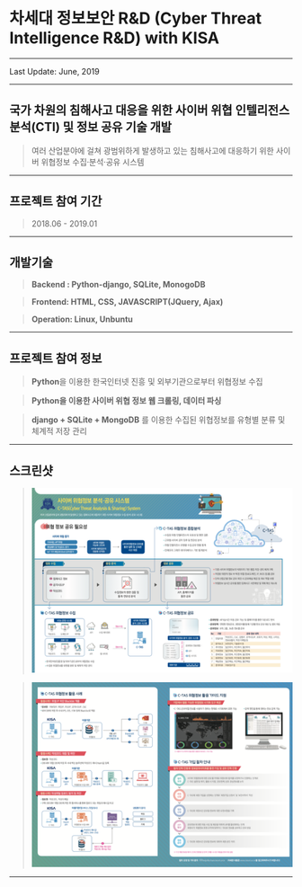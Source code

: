 # 차세대 정보보안 R&D (Cyber Threat Intelligence R&D) with KISA

---

Last Update: June, 2019

---

## 국가 차원의 침해사고 대응을 위한 사이버 위협 인텔리전스 분석(CTI) 및 정보 공유 기술 개발

> 여러 산업분야에 걸쳐 광범위하게 발생하고 있는 침해사고에 대응하기 위한 사이버 위협정보 수집·분석·공유 시스템

---

## 프로젝트 참여 기간

> 2018.06 - 2019.01

---

## **개발기술**

> **Backend : Python-django, SQLite, MonogoDB**

> **Frontend: HTML, CSS, JAVASCRIPT(JQuery, Ajax)**

> **Operation: Linux, Unbuntu**

---

## 프로젝트 참여 정보

> **Python**을 이용한 한국인터넷 진흥 및 외부기관으로부터 위협정보 수집

> **Python을 이용한 사이버 위협 정보 웹 크롤링, 데이터 파싱**

> **django + SQLite + MongoDB** 를 이용한 수집된 위협정보를 유형별 분류 및 체계적 저장 관리

---

## 스크린샷

> ![](/static/project/dp/dprnd1.png)

> ![](/static/project/dp/dprnd2.png)

---
